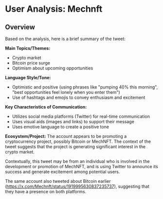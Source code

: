 # User Analysis: Mechnft

## Overview

Based on the analysis, here is a brief summary of the tweet:

**Main Topics/Themes:**
* Crypto market
* Bitcoin price surge
* Optimism about upcoming opportunities

**Language Style/Tone:**
* Optimistic and positive (using phrases like "pumping 40% this morning", "best opportunities feel lonely when you enter them")
* Use of hashtags and emojis to convey enthusiasm and excitement

**Key Characteristics of Communication:**
* Utilizes social media platforms (Twitter) for real-time communication
* Uses visual aids (images and links) to support their message
* Uses emotive language to create a positive tone

**Ecosystem/Project:**
The account appears to be promoting a cryptocurrency project, possibly Bitcoin or MechNFT. The context of the tweet suggests that the project is generating significant interest in the crypto market.

Contextually, this tweet may be from an individual who is involved in the development or promotion of MechNFT, and is using Twitter to announce its success and generate excitement among potential users.

The same account also tweeted about Bitcoin earlier (https://x.com/Mechnft/status/1919995630837235737), suggesting that they have a presence on both platforms.